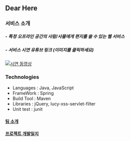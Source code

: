 ## Dear Here
### 서비스 소개 
##### - 특정 오프라인 공간의 사람/사물에게 편지를 쓸 수 있는 웹 서비스 
##### - 서비스 시연 유튜브 링크 (이미지를 클릭하세요)  
[![시연 동영상](https://cloud.githubusercontent.com/assets/12539719/14252970/a2c00c4e-fac4-11e5-8733-7b50c3c73c10.png)](https://www.youtube.com/watch?v=xvy9nDpVMeE)

### Technologies 
- Languages : Java, JavaScript
- FrameWork : Spring
- Build Tool : Maven
- Libraries : jQuery, lucy-xss-servlet-filter
- Unit test : junit

#### [팀 소개](https://github.com/NHNNEXT/2015-01-WEB-TOITOITOI/wiki) 
#### [프로젝트 개발일지](https://github.com/NHNNEXT/2015-01-WEB-TOITOITOI/wiki/%ED%9A%8C%EC%9D%98%EB%A1%9D---%ED%9A%8C%EA%B3%A0%EB%A1%9D)


